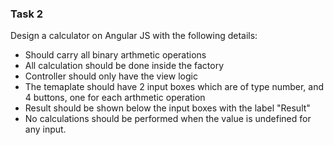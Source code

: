 ### Task 2

Design a calculator on Angular JS with the following details:

- Should carry all binary arthmetic operations
- All calculation should be done inside the factory
- Controller should only have the view logic
- The temaplate should have 2 input boxes which are of type number, and 4 buttons, one for each arthmetic operation
- Result should be shown below the input boxes with the label "Result"
- No calculations should be performed when the value is undefined for any input.
